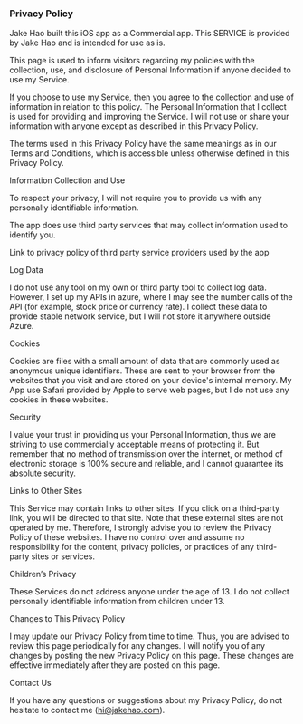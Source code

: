 ### Privacy Policy

Jake Hao built this iOS app as a Commercial app. This SERVICE is provided by Jake Hao and is intended for use as is.

This page is used to inform visitors regarding my policies with the collection, use, and disclosure of Personal Information if anyone decided to use my Service.

If you choose to use my Service, then you agree to the collection and use of information in relation to this policy. The Personal Information that I collect is used for providing and improving the Service. I will not use or share your information with anyone except as described in this Privacy Policy.

The terms used in this Privacy Policy have the same meanings as in our Terms and Conditions, which is accessible unless otherwise defined in this Privacy Policy.

Information Collection and Use

To respect your privacy, I will not require you to provide us with any personally identifiable information.

The app does use third party services that may collect information used to identify you.

Link to privacy policy of third party service providers used by the app

Log Data

I do not use any tool on my own or third party tool to collect log data. However, I set up my APIs in azure, where I may see the number calls of the API (for example, stock price or currency rate). I collect these data to provide stable network service, but I will not store it anywhere outside Azure.

Cookies

Cookies are files with a small amount of data that are commonly used as anonymous unique identifiers. These are sent to your browser from the websites that you visit and are stored on your device's internal memory. My App use Safari provided by Apple to serve web pages, but I do not use any cookies in these websites.

Security

I value your trust in providing us your Personal Information, thus we are striving to use commercially acceptable means of protecting it. But remember that no method of transmission over the internet, or method of electronic storage is 100% secure and reliable, and I cannot guarantee its absolute security.

Links to Other Sites

This Service may contain links to other sites. If you click on a third-party link, you will be directed to that site. Note that these external sites are not operated by me. Therefore, I strongly advise you to review the Privacy Policy of these websites. I have no control over and assume no responsibility for the content, privacy policies, or practices of any third-party sites or services.

Children’s Privacy

These Services do not address anyone under the age of 13. I do not collect personally identifiable information from children under 13.

Changes to This Privacy Policy

I may update our Privacy Policy from time to time. Thus, you are advised to review this page periodically for any changes. I will notify you of any changes by posting the new Privacy Policy on this page. These changes are effective immediately after they are posted on this page.

Contact Us

If you have any questions or suggestions about my Privacy Policy, do not hesitate to contact me (hi@jakehao.com).

